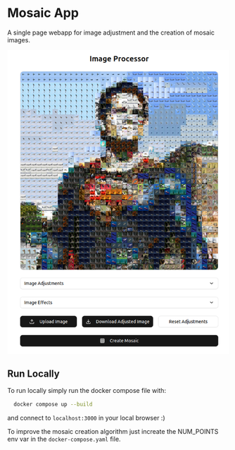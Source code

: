 # Mosaic App

A single page webapp for image adjustment and the creation of mosaic images.

![Advanced Search Example](images/example.png)

## Run Locally

To run locally simply run the docker compose file with:

```bash
  docker compose up --build
```

and connect to `localhost:3000` in your local browser :)

To improve the mosaic creation algorithm just increate the NUM_POINTS env var in the `docker-compose.yaml` file.